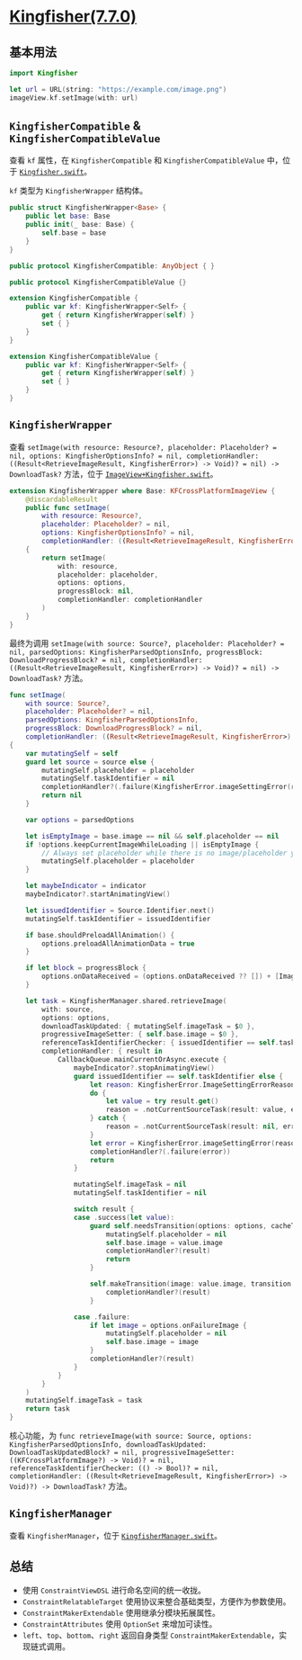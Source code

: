 # [Kingfisher(7.7.0)](https://github.com/onevcat/Kingfisher/tree/7.7.0)

## 基本用法
```swift
import Kingfisher

let url = URL(string: "https://example.com/image.png")
imageView.kf.setImage(with: url)
```

## `KingfisherCompatible` & `KingfisherCompatibleValue`

查看 `kf` 属性，在 `KingfisherCompatible` 和 `KingfisherCompatibleValue` 中，位于 [`Kingfisher.swift`](https://github.com/onevcat/Kingfisher/blob/7.7.0/Sources/General/Kingfisher.swift)。

`kf` 类型为 `KingfisherWrapper` 结构体。

```swift
public struct KingfisherWrapper<Base> {
    public let base: Base
    public init(_ base: Base) {
        self.base = base
    }
}

public protocol KingfisherCompatible: AnyObject { }

public protocol KingfisherCompatibleValue {}

extension KingfisherCompatible {
    public var kf: KingfisherWrapper<Self> {
        get { return KingfisherWrapper(self) }
        set { }
    }
}

extension KingfisherCompatibleValue {
    public var kf: KingfisherWrapper<Self> {
        get { return KingfisherWrapper(self) }
        set { }
    }
}
```

## `KingfisherWrapper`

查看 `setImage(with resource: Resource?, placeholder: Placeholder? = nil, options: KingfisherOptionsInfo? = nil, completionHandler: ((Result<RetrieveImageResult, KingfisherError>) -> Void)? = nil) -> DownloadTask?` 方法，位于 [`ImageView+Kingfisher.swift`](https://github.com/onevcat/Kingfisher/blob/7.7.0/Sources/Extensions/ImageView%2BKingfisher.swift)。

```swift
extension KingfisherWrapper where Base: KFCrossPlatformImageView {
    @discardableResult
    public func setImage(
        with resource: Resource?,
        placeholder: Placeholder? = nil,
        options: KingfisherOptionsInfo? = nil,
        completionHandler: ((Result<RetrieveImageResult, KingfisherError>) -> Void)? = nil) -> DownloadTask?
    {
        return setImage(
            with: resource,
            placeholder: placeholder,
            options: options,
            progressBlock: nil,
            completionHandler: completionHandler
        )
    }
}
```

最终为调用 `setImage(with source: Source?, placeholder: Placeholder? = nil, parsedOptions: KingfisherParsedOptionsInfo, progressBlock: DownloadProgressBlock? = nil, completionHandler: ((Result<RetrieveImageResult, KingfisherError>) -> Void)? = nil) -> DownloadTask?` 方法。

```swift
func setImage(
    with source: Source?,
    placeholder: Placeholder? = nil,
    parsedOptions: KingfisherParsedOptionsInfo,
    progressBlock: DownloadProgressBlock? = nil,
    completionHandler: ((Result<RetrieveImageResult, KingfisherError>) -> Void)? = nil) -> DownloadTask?
{
    var mutatingSelf = self
    guard let source = source else {
        mutatingSelf.placeholder = placeholder
        mutatingSelf.taskIdentifier = nil
        completionHandler?(.failure(KingfisherError.imageSettingError(reason: .emptySource)))
        return nil
    }

    var options = parsedOptions

    let isEmptyImage = base.image == nil && self.placeholder == nil
    if !options.keepCurrentImageWhileLoading || isEmptyImage {
        // Always set placeholder while there is no image/placeholder yet.
        mutatingSelf.placeholder = placeholder
    }

    let maybeIndicator = indicator
    maybeIndicator?.startAnimatingView()

    let issuedIdentifier = Source.Identifier.next()
    mutatingSelf.taskIdentifier = issuedIdentifier

    if base.shouldPreloadAllAnimation() {
        options.preloadAllAnimationData = true
    }

    if let block = progressBlock {
        options.onDataReceived = (options.onDataReceived ?? []) + [ImageLoadingProgressSideEffect(block)]
    }

    let task = KingfisherManager.shared.retrieveImage(
        with: source,
        options: options,
        downloadTaskUpdated: { mutatingSelf.imageTask = $0 },
        progressiveImageSetter: { self.base.image = $0 },
        referenceTaskIdentifierChecker: { issuedIdentifier == self.taskIdentifier },
        completionHandler: { result in
            CallbackQueue.mainCurrentOrAsync.execute {
                maybeIndicator?.stopAnimatingView()
                guard issuedIdentifier == self.taskIdentifier else {
                    let reason: KingfisherError.ImageSettingErrorReason
                    do {
                        let value = try result.get()
                        reason = .notCurrentSourceTask(result: value, error: nil, source: source)
                    } catch {
                        reason = .notCurrentSourceTask(result: nil, error: error, source: source)
                    }
                    let error = KingfisherError.imageSettingError(reason: reason)
                    completionHandler?(.failure(error))
                    return
                }

                mutatingSelf.imageTask = nil
                mutatingSelf.taskIdentifier = nil

                switch result {
                case .success(let value):
                    guard self.needsTransition(options: options, cacheType: value.cacheType) else {
                        mutatingSelf.placeholder = nil
                        self.base.image = value.image
                        completionHandler?(result)
                        return
                    }

                    self.makeTransition(image: value.image, transition: options.transition) {
                        completionHandler?(result)
                    }

                case .failure:
                    if let image = options.onFailureImage {
                        mutatingSelf.placeholder = nil
                        self.base.image = image
                    }
                    completionHandler?(result)
                }
            }
        }
    )
    mutatingSelf.imageTask = task
    return task
}
```

核心功能，为 `func retrieveImage(with source: Source, options: KingfisherParsedOptionsInfo, downloadTaskUpdated: DownloadTaskUpdatedBlock? = nil, progressiveImageSetter: ((KFCrossPlatformImage?) -> Void)? = nil, referenceTaskIdentifierChecker: (() -> Bool)? = nil, completionHandler: ((Result<RetrieveImageResult, KingfisherError>) -> Void)?) -> DownloadTask?` 方法。

## `KingfisherManager`

查看 `KingfisherManager`，位于 [`KingfisherManager.swift`](https://github.com/onevcat/Kingfisher/blob/7.7.0/Sources/General/KingfisherManager.swift)。

## 总结

* 使用 `ConstraintViewDSL` 进行命名空间的统一收拢。
* `ConstraintRelatableTarget` 使用协议来整合基础类型，方便作为参数使用。
* `ConstraintMakerExtendable` 使用继承分模块拓展属性。
* `ConstraintAttributes` 使用 `OptionSet` 来增加可读性。
* `left`、`top`、`bottom`、`right` 返回自身类型 `ConstraintMakerExtendable`，实现链式调用。
